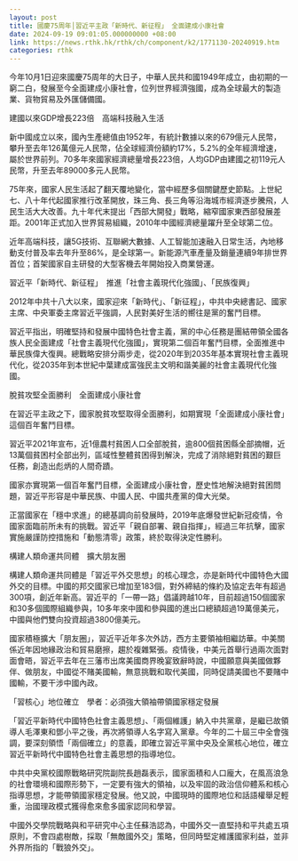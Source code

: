 ```yaml
---
layout: post
title: 國慶75周年│習近平主政「新時代、新征程」 全面建成小康社會
date: 2024-09-19 09:01:05.000000000 +08:00
link: https://news.rthk.hk/rthk/ch/component/k2/1771130-20240919.htm
categories: rthk
---
```


今年10月1日迎來國慶75周年的大日子，中華人民共和國1949年成立，由初期的一窮二白，發展至今全面建成小康社會，位列世界經濟強國，成為全球最大的製造業、貨物貿易及外匯儲備國。

建國以來GDP增長223倍　高端科技融入生活

新中國成立以來，國內生產總值由1952年，有統計數據以來的679億元人民幣，攀升至去年126萬億元人民幣，佔全球經濟份額約17%，5.2%的全年經濟增速，屬於世界前列。70多年來國家經濟總量增長223倍，人均GDP由建國之初119元人民幣，升至去年89000多元人民幣。

75年來，國家人民生活起了翻天覆地變化，當中經歷多個關鍵歷史節點。上世紀七、八十年代起國家推行改革開放，珠三角、長三角等沿海城市經濟逐步騰飛，人民生活大大改善。九十年代末提出「西部大開發」戰略，縮窄國家東西部發展差距。2001年正式加入世界貿易組織，2010年中國經濟總量躍升至全球第二位。

近年高端科技，讓5G技術、互聯網大數據、人工智能加速融入日常生活，內地移動支付普及率去年升至86%，是全球第一。新能源汽車產量及銷量連續9年排世界首位；首架國家自主研發的大型客機去年開始投入商業營運。

習近平「新時代、新征程」　推進「社會主義現代化強國」、「民族復興」

2012年中共十八大以來，國家迎來「新時代」、「新征程」，中共中央總書記、國家主席、中央軍委主席習近平強調，人民對美好生活的嚮往是黨的奮鬥目標。

習近平指出，明確堅持和發展中國特色社會主義，黨的中心任務是團結帶領全國各族人民全面建成「社會主義現代化強國」，實現第二個百年奮鬥目標，全面推進中華民族偉大復興。總戰略安排分兩步走，從2020年到2035年基本實現社會主義現代化，從2035年到本世紀中葉建成富強民主文明和諧美麗的社會主義現代化強國。

脫貧攻堅全面勝利　全面建成小康社會 

在習近平主政之下，國家脫貧攻堅取得全面勝利，如期實現「全面建成小康社會」這個百年奮鬥目標。

習近平2021年宣布，近1億農村貧困人口全部脫貧，逾800個貧困縣全部摘帽，近13萬個貧困村全部出列，區域性整體貧困得到解決，完成了消除絕對貧困的艱巨任務，創造出彪炳的人間奇蹟。

國家亦實現第一個百年奮鬥目標，全面建成小康社會，歷史性地解決絕對貧困問題，習近平形容是中華民族、中國人民、中國共產黨的偉大光榮。

正當國家在「穩中求進」的總基調向前發展時，2019年底爆發世紀新冠疫情，令國家面臨前所未有的挑戰。習近平「親自部署、親自指揮」，經過三年抗擊，國家實施嚴謹防控措施和「動態清零」政策，終於取得決定性勝利。

構建人類命運共同體　擴大朋友圈 

構建人類命運共同體是「習近平外交思想」的核心理念，亦是新時代中國特色大國外交的目標。中國的邦交國家已增加至183個，對外締結的條約及協定去年有超過300項，創近年新高。習近平的「一帶一路」倡議跨越10年，目前超過150個國家和30多個國際組織參與，10多年來中國和參與國的進出口總額超過19萬億美元，中國與他們雙向投資超過3800億美元。

國家積極擴大「朋友圈」，習近平近年多次外訪，西方主要領袖相繼訪華。中美關係近年因地緣政治和貿易磨擦，趨於複雜緊張。疫情後，中美元首舉行過兩次面對面會晤，習近平去年在三藩市出席美國商界晚宴致辭時說，中國願意與美國做夥伴、做朋友，中國從不賭美國輸，無意挑戰和取代美國，同時促請美國也不要賭中國輸，不要干涉中國內政。

「習核心」地位確立　學者：必須強大領袖帶領國家穩定發展 

「習近平新時代中國特色社會主義思想」、「兩個維護」納入中共黨章，是繼已故領導人毛澤東和鄧小平之後，再次將領導人名字寫入黨章。今年的二十屆三中全會強調，要深刻領悟「兩個確立」的意義，即確立習近平黨中央及全黨核心地位，確立習近平新時代中國特色社會主義思想的指導地位。

中共中央黨校國際戰略研究院副院長趙磊表示，國家面積和人口龐大，在風高浪急的社會環境和國際形勢下，一定要有強大的領袖，以及牢固的政治信仰體系和核心指導思想，才能帶領國家穩定發展。他又說，中國現時的國際地位和話語權舉足輕重，治國理政模式獲得愈來愈多國家認同和學習。

中國外交學院戰略與和平研究中心主任蘇浩認為，中國外交一直堅持和平共處五項原則，不會四處樹敵，採取「無敵國外交」策略，但同時堅定維護國家利益，並非外界所指的「戰狼外交」。
